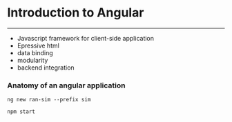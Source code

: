 # Introduction to Angular
****

* Javascript framework for client-side application
* Epressive html
* data binding
* modularity
* backend integration

### Anatomy of an angular application


```shell
ng new ran-sim --prefix sim

npm start
```
